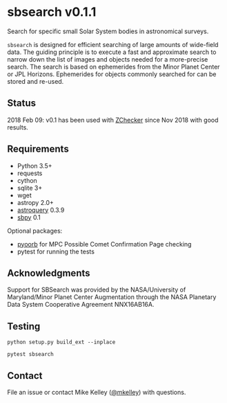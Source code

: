 # sbsearch v0.1.1
Search for specific small Solar System bodies in astronomical surveys.

`sbsearch` is designed for efficient searching of large amounts of wide-field data.  The guiding principle is to execute a fast and approximate search to narrow down the list of images and objects needed for a more-precise search.   The search is based on ephemerides from the Minor Planet Center or JPL Horizons.  Ephemerides for objects commonly searched for can be stored and re-used.

## Status

2018 Feb 09: v0.1 has been used with [ZChecker](https://github.com/mkelley/zchecker) since Nov 2018 with good results.

## Requirements

* Python 3.5+
* requests
* cython
* sqlite 3+
* wget
* astropy 2.0+
* [astroquery](https://astroquery.readthedocs.io/) 0.3.9
* [sbpy](https://sbpy.readthedocs.io/) 0.1

Optional packages:
* [pyoorb](https://github.com/oorb/oorb) for MPC Possible Comet Confirmation Page checking
* pytest for running the tests

## Acknowledgments

Support for SBSearch was provided by the NASA/University of Maryland/Minor Planet Center Augmentation through the NASA Planetary Data System Cooperative Agreement NNX16AB16A.

## Testing
`python setup.py build_ext --inplace`

`pytest sbsearch`

## Contact

File an issue or contact Mike Kelley ([@mkelley](https://github.com/mkelley)) with questions.
